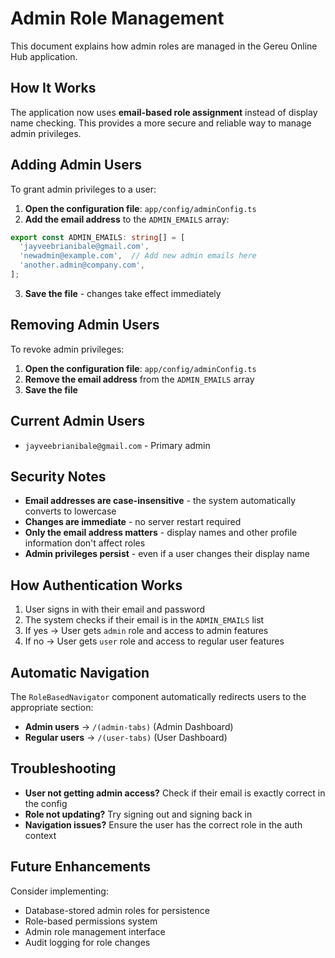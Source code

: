 # Admin Role Management

This document explains how admin roles are managed in the Gereu Online Hub application.

## How It Works

The application now uses **email-based role assignment** instead of display name checking. This provides a more secure and reliable way to manage admin privileges.

## Adding Admin Users

To grant admin privileges to a user:

1. **Open the configuration file**: `app/config/adminConfig.ts`
2. **Add the email address** to the `ADMIN_EMAILS` array:

```typescript
export const ADMIN_EMAILS: string[] = [
  'jayveebrianibale@gmail.com',
  'newadmin@example.com',  // Add new admin emails here
  'another.admin@company.com',
];
```

3. **Save the file** - changes take effect immediately

## Removing Admin Users

To revoke admin privileges:

1. **Open the configuration file**: `app/config/adminConfig.ts`
2. **Remove the email address** from the `ADMIN_EMAILS` array
3. **Save the file**

## Current Admin Users

- `jayveebrianibale@gmail.com` - Primary admin

## Security Notes

- **Email addresses are case-insensitive** - the system automatically converts to lowercase
- **Changes are immediate** - no server restart required
- **Only the email address matters** - display names and other profile information don't affect roles
- **Admin privileges persist** - even if a user changes their display name

## How Authentication Works

1. User signs in with their email and password
2. The system checks if their email is in the `ADMIN_EMAILS` list
3. If yes → User gets `admin` role and access to admin features
4. If no → User gets `user` role and access to regular user features

## Automatic Navigation

The `RoleBasedNavigator` component automatically redirects users to the appropriate section:
- **Admin users** → `/(admin-tabs)` (Admin Dashboard)
- **Regular users** → `/(user-tabs)` (User Dashboard)

## Troubleshooting

- **User not getting admin access?** Check if their email is exactly correct in the config
- **Role not updating?** Try signing out and signing back in
- **Navigation issues?** Ensure the user has the correct role in the auth context

## Future Enhancements

Consider implementing:
- Database-stored admin roles for persistence
- Role-based permissions system
- Admin role management interface
- Audit logging for role changes
